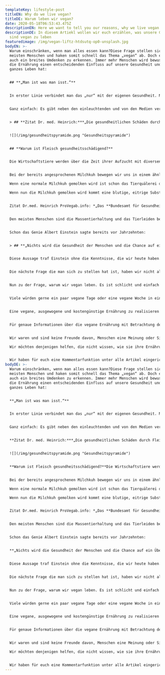 ```yaml
---
templateKey: lifestyle-post
titleEN: Why do we live vegan?
titleDE: Warum leben wir vegan?
date: 2020-05-18T06:53:43.475Z
descriptionEN: Here we want to tell you our reasons, why we live vegan
descriptionDE: In diesem Artiekl wollen wir euch erzählen, was unsere Gründe
  sind vegan zu leben
featuredimage: /img/vegan-liftz-htdsutq-op0-unsplash.jpg
bodyEN: >-
  Warum einschränken, wenn man alles essen kann?Diese Frage stellen sich die
  meisten Menschen und haken somit schnell das Thema „vegan“ ab. Doch es ist
  auch ein breites Umdenken zu erkennen. Immer mehr Menschen wird bewusst, dass
  die Ernährung einen entscheidenden Einfluss auf unsere Gesundheit und unser
  ganzes Leben hat:


  ## **„Man ist was man isst.“**


  In erster Linie verbindet man das „nur“ mit der eigenen Gesundheit. Man isst mehr Gemüse, verzichtet auf ungesunde Fette, Snacks und kocht öfter selbst, anstatt Fertigprodukte zu kaufen. Hier ist noch nicht die Rede von einer veganen Ernährung. Wenn das alles auch so geht, warum dann vegan leben?


  Ganz einfach: Es gibt neben den einleuchtenden und von den Medien verbreiteten Tipps, sich gesund zu ernähren, auch noch Aspekte, die viele einfach oft nicht wahrhaben wollen, obwohl es Belege und Studien dazu gibt!


  > ## **Zitat Dr. med. Heinrich:***„Die gesundheitlichen Schäden durch Fleisch wurden durch unzählige wissenschaftliche Studien offengelegt. 2015 haben die Experten der WHO (Weltgesundheitsorganisation) über 800 wissenschaftliche Studien zum Thema Fleisch ausgewertet und verarbeitetes Fleisch als „krebserregend“ eingestuft.“*


  ![](/img/gesundheitspyramide.png "Gesundheitspyramide")


  ## **Warum ist Fleisch gesundheitsschädigend?**


  Die Wirtschaftstiere werden über die Zeit ihrer Aufzucht mit diversen Hormonen und anderen Medikamenten vollgepumpt, z.B. die Milchkuh, damit sie überhaupt Milch produziert, aber hierzu gleich mehr. Da die Tiere über Ihre kurze Lebensdauer mit dennoch vielen unnatürlichen Produkten versorgt werden, setzten sich diese Schadstoffe in Ihrem Gewebe und somit in dem Späteren Lebensmitte (Fleisch) ab und der Mensch nimmt dieses dann zu sich und somit auch die Schadstoffe.Zitat Dr. med. Heinrich ProVegan.onfo: *„Die Hormone, Tierproteine und gesättigten Fette in Fleisch und Milch sind eindeutig mit einem erhöhten Risiko für schwere chronische Erkrankungen wie Krebs, Diabetes, koronare Herzkrankheit, Bluthochdruck, Schlaganfall, Demenz usw. verbunden, die wiederum die häufigsten Todesursachen in den westlichen Industrienatio­nen darstellen. Selbst ein Fortschreiten durch Medikamente und Operationen bestenfalls nur verlangsamt wird, kann nachweislich nur durch eine fettarme vegane Ernährung gestoppt, ja sogar rückgängig gemacht werden.“*


  Bei der bereits angesprochenen Milchkuh bewegen wir uns in einem ähnlichen Gebiet. Die Milch, die letzten Endes im Kühlregal landet, wie viel echte Milch steckt hier tatsächlich noch drinnen?\

  Wenn eine normale Milchkuh gemolken wird ist schon das Tierquälerei denn die Kuh würde auf natürliche Weise niemals für Ihr Kalb so viel Milch produzieren, wobei der Gedanke Muttermilch von einem anderen Lebewesen zu trinken mir schon absurd vorkommt. Kühe werden zu Gebermaschinen, da sie nur so Milch geben, sie werden mit Hormonen vollgepumpt, damit sie schnellst möglich wieder trächtig werden. Das Kalb wird ihnen weggenommen und mit künstlicher Milch herangezogen, das nächste absolut skurrile Vorgehen, dem Lebewesen die Milch zu verweigern für welches diese eigentlich bestimmt ist.\

  Wenn nun die Milchkuh gemolken wird kommt eine blutige, eitrige Substanz zu lichte, was man im Volksmund als „Milch“ bezeichnet. Diese Substanz wird nun erhitz, gefiltert gereinigt, sodass die uns bekannte „Milch“ hervortritt. Nun, viel „Milch“ bleibt hier also nicht übrig.


  Zitat Dr.med. Heinrich ProVegab.info: *„Das **Bundesamt für Gesundheit (BAG)**in der Schweiz und das **Umweltbundesamt** in Deutschland stellten in wiederholten Untersuchungen fest, dass besonders Tierprodukte mit kanzerogen Giften wie PCBs, Dioxinen usw. belastet sind. So stammen etwa 92 % aller krebsauslösenden Umweltgifte in Nahrungsmitteln aus Tierprodukten. Am höchsten sind übrigens Milch und Milchprodukte belastet. Interessant ist auch, dass in den Ländern mit dem höchsten Milchkonsum die Rate an degenerativem Knochenschwund (Osteoporose) am höchsten ist und in den Ländern mit dem niedrigsten Milchkonsum am niedrigsten. Würde auch nur ein Hauch Wahrheit an der Behauptung sein, dass das Kalzium in der Milch für starke Knochen sorgt, dann müsste es genau umgekehrt sein. Trotzdem wird dies immer noch von skrupellosen Ernährungswissenschaftlern gebetsmühlenartig behauptet.“*


  Den meisten Menschen sind die Massentierhaltung und das Tierleiden bewusst, aber man schaut weg. Es gilt als gesellschaftlich akzeptiert bzw. moralisch vertretbar, wenn Tieren Leid zugefügt wird, damit wir deren Milch bekommen, oder diese qualvoll hingerichtet werden, obwohl das gar nicht nötig ist**.**


  Schon das Genie Albert Einstein sagte bereits vor Jahrzehnten:


  > ## **„Nichts wird die Gesundheit der Menschen und die Chance auf ein Überleben auf der Erde so steigern wie der Schritt zur vegetarischen Ernährung.“**


  Diese Aussage traf Einstein ohne die Kenntnisse, die wir heute haben. Es wäre interessant, wie seine Aussage lauten würde, mit dem Wissensstand von heute. Ich lehne mich mal weit aus dem Fenster und behaupte, dass er dann das Wort vegetarisch durch vegan ersetzen würde.


  Die nächste Frage die man sich zu stellen hat ist, haben wir nicht alle die Verantwortung als „intelligente Wesen“ diesen Planeten und alle Lebewesen auf diesem zu schützen? Gewiss haben wir diese, doch unsere Interessengebiete sind eingeschränkt. Es geht auch nicht darum, in allen Bereichen die volle Verantwortung zu übernehmen, aber wenn jeder ein bisschen übernimmt, dann fällt es allen leichter. Daher wollen wir nicht nur Tipps geben, wie man (mehr oder weniger durch eine vegane Ernährung seinen Teil dazu beiträgt, sondern auch schon Großes bewirken kann mit ein wenig Umdenken. Dazu haben wir einen Artikel „***Ich will meine Ernährung nicht umstellen, aber dennoch mehr auf meine Gesundheit und die Tiere achten, was kann ich machen?“***verfasst, der euch dabei helfen soll.


  Nun zu der Frage, warum wir vegan leben. Es ist schlicht und einfach eine Ermessensfrage. Drei Beweggründe für eine vegane Ernährung machen den Unterschied: Ethik, Umwelt, Gesundheit. Wobei man bei dem Stichpunkt Gesundheit dazu sagen muss, dass man sich bei einer veganen Ernährung auch ungesund ernähren kann. Man muss immer darauf achten, sich gesund und ausgewogen zu ernähren, unabhängig davon, welche Ernährungsform man lebt.


  Viele würden gerne ein paar vegane Tage oder eine vegane Woche in einem Monat einbauen, vielleicht sogar komplett umsteigen, wissen aber nicht, wie sie das anstellen bzw. was sie essen sollen. Wir wollen Menschen, die auch damit oder ähnliche Probleme haben, helfen. Dazu geben wir einfache Tipps und Tricks, wie ihr ein gesundes und ausgewogenes Leben führen könnt, ohne große Einschränkungen.


  Eine vegane, ausgewogene und kostengünstige Ernährung zu realisieren ist heutzutage so einfach wie nie zuvor. Für jedes tierische Produkt gibt es mittlerweile ein Äquivalent in veganer Form. Auch hier sei gesagt, dass nicht alle veganen Produkte gut sind, man muss aufpassen was man kauft!


  Für genaue Informationen über die vegane Ernährung mit Betrachtung der Vor- und Nachteile verweisen wir auf unseren Artikel: „***Vegan ja oder nein? Von Massentierhaltung bis genmanipuliertes Soja“.***


  Wir waren und sind keine Freunde davon, Menschen eine Meinung oder Sicht aufzuzwingen, es soll sich auch keiner angegriffen fühlen nur weil wir eine andere Meinung vertreten, als diese Person vielleicht für sich gewählt hat. Jeder muss mit seiner eigenen Entscheidung leben können und wennsich jemand durch uns angegriffen fühlt, sollte dieser seine Entscheidung vielleicht überdenken, denn wir zeigen sowohl die Schattenseiten der „normalen“, als auch die der veganen Ernährung.\

  Wir möchten denjenigen helfen, die nicht wissen, wie sie ihre Ernährung umstellen sollen, oder einfache Änderungen an ihrer jetzigen Ernährung vornehmen wollen. Wir beantworten Fragen, wie „Was soll ich essen?“ &„Was kann ich besser machen?“


  Wir haben für euch eine Kommentarfunktion unter alle Artikel eingerichtet. So können Fragen offen diskutiert werden und jeder kann dabei was lernen und Unterstützung finden.
bodyDE: >-
  Warum einschränken, wenn man alles essen kann?Diese Frage stellen sich die
  meisten Menschen und haken somit schnell das Thema „vegan“ ab. Doch es ist
  auch ein breites Umdenken zu erkennen. Immer mehr Menschen wird bewusst, dass
  die Ernährung einen entscheidenden Einfluss auf unsere Gesundheit und unser
  ganzes Leben hat:


  **„Man ist was man isst.“**


  In erster Linie verbindet man das „nur“ mit der eigenen Gesundheit. Man isst mehr Gemüse, verzichtet auf ungesunde Fette, Snacks und kocht öfter selbst, anstatt Fertigprodukte zu kaufen. Hier ist noch nicht die Rede von einer veganen Ernährung. Wenn das alles auch so geht, warum dann vegan leben?


  Ganz einfach: Es gibt neben den einleuchtenden und von den Medien verbreiteten Tipps, sich gesund zu ernähren, auch noch Aspekte, die viele einfach oft nicht wahrhaben wollen, obwohl es Belege und Studien dazu gibt!


  **Zitat Dr. med. Heinrich:***„Die gesundheitlichen Schäden durch Fleisch wurden durch unzählige wissenschaftliche Studien offengelegt. 2015 haben die Experten der WHO (Weltgesundheitsorganisation) über 800 wissenschaftliche Studien zum Thema Fleisch ausgewertet und verarbeitetes Fleisch als „krebserregend“ eingestuft.“*


  ![](/img/gesundheitspyramide.png "Gesundheitspyramide")


  **Warum ist Fleisch gesundheitsschädigend?**Die Wirtschaftstiere werden über die Zeit ihrer Aufzucht mit diversen Hormonen und anderen Medikamenten vollgepumpt, z.B. die Milchkuh, damit sie überhaupt Milch produziert, aber hierzu gleich mehr. Da die Tiere über Ihre kurze Lebensdauer mit dennoch vielen unnatürlichen Produkten versorgt werden, setzten sich diese Schadstoffe in Ihrem Gewebe und somit in dem Späteren Lebensmitte (Fleisch) ab und der Mensch nimmt dieses dann zu sich und somit auch die Schadstoffe.Zitat Dr. med. Heinrich ProVegan.onfo: *„Die Hormone, Tierproteine und gesättigten Fette in Fleisch und Milch sind eindeutig mit einem erhöhten Risiko für schwere chronische Erkrankungen wie Krebs, Diabetes, koronare Herzkrankheit, Bluthochdruck, Schlaganfall, Demenz usw. verbunden, die wiederum die häufigsten Todesursachen in den westlichen Industrienatio­nen darstellen. Selbst ein Fortschreiten durch Medikamente und Operationen bestenfalls nur verlangsamt wird, kann nachweislich nur durch eine fettarme vegane Ernährung gestoppt, ja sogar rückgängig gemacht werden.“*


  Bei der bereits angesprochenen Milchkuh bewegen wir uns in einem ähnlichen Gebiet. Die Milch, die letzten Endes im Kühlregal landet, wie viel echte Milch steckt hier tatsächlich noch drinnen?\

  Wenn eine normale Milchkuh gemolken wird ist schon das Tierquälerei denn die Kuh würde auf natürliche Weise niemals für Ihr Kalb so viel Milch produzieren, wobei der Gedanke Muttermilch von einem anderen Lebewesen zu trinken mir schon absurd vorkommt. Kühe werden zu Gebermaschinen, da sie nur so Milch geben, sie werden mit Hormonen vollgepumpt, damit sie schnellst möglich wieder trächtig werden. Das Kalb wird ihnen weggenommen und mit künstlicher Milch herangezogen, das nächste absolut skurrile Vorgehen, dem Lebewesen die Milch zu verweigern für welches diese eigentlich bestimmt ist.\

  Wenn nun die Milchkuh gemolken wird kommt eine blutige, eitrige Substanz zu lichte, was man im Volksmund als „Milch“ bezeichnet. Diese Substanz wird nun erhitz, gefiltert gereinigt, sodass die uns bekannte „Milch“ hervortritt. Nun, viel „Milch“ bleibt hier also nicht übrig.


  Zitat Dr.med. Heinrich ProVegab.info: *„Das **Bundesamt für Gesundheit (BAG)**in der Schweiz und das **Umweltbundesamt** in Deutschland stellten in wiederholten Untersuchungen fest, dass besonders Tierprodukte mit kanzerogen Giften wie PCBs, Dioxinen usw. belastet sind. So stammen etwa 92 % aller krebsauslösenden Umweltgifte in Nahrungsmitteln aus Tierprodukten. Am höchsten sind übrigens Milch und Milchprodukte belastet. Interessant ist auch, dass in den Ländern mit dem höchsten Milchkonsum die Rate an degenerativem Knochenschwund (Osteoporose) am höchsten ist und in den Ländern mit dem niedrigsten Milchkonsum am niedrigsten. Würde auch nur ein Hauch Wahrheit an der Behauptung sein, dass das Kalzium in der Milch für starke Knochen sorgt, dann müsste es genau umgekehrt sein. Trotzdem wird dies immer noch von skrupellosen Ernährungswissenschaftlern gebetsmühlenartig behauptet.“*


  Den meisten Menschen sind die Massentierhaltung und das Tierleiden bewusst, aber man schaut weg. Es gilt als gesellschaftlich akzeptiert bzw. moralisch vertretbar, wenn Tieren Leid zugefügt wird, damit wir deren Milch bekommen, oder diese qualvoll hingerichtet werden, obwohl das gar nicht nötig ist**.**


  Schon das Genie Albert Einstein sagte bereits vor Jahrzehnten:


  **„Nichts wird die Gesundheit der Menschen und die Chance auf ein Überleben auf der Erde so steigern wie der Schritt zur vegetarischen Ernährung.“**


  Diese Aussage traf Einstein ohne die Kenntnisse, die wir heute haben. Es wäre interessant, wie seine Aussage lauten würde, mit dem Wissensstand von heute. Ich lehne mich mal weit aus dem Fenster und behaupte, dass er dann das Wort vegetarisch durch vegan ersetzen würde.


  Die nächste Frage die man sich zu stellen hat ist, haben wir nicht alle die Verantwortung als „intelligente Wesen“ diesen Planeten und alle Lebewesen auf diesem zu schützen? Gewiss haben wir diese, doch unsere Interessengebiete sind eingeschränkt. Es geht auch nicht darum, in allen Bereichen die volle Verantwortung zu übernehmen, aber wenn jeder ein bisschen übernimmt, dann fällt es allen leichter. Daher wollen wir nicht nur Tipps geben, wie man (mehr oder weniger durch eine vegane Ernährung seinen Teil dazu beiträgt, sondern auch schon Großes bewirken kann mit ein wenig Umdenken. Dazu haben wir einen Artikel „***Ich will meine Ernährung nicht umstellen, aber dennoch mehr auf meine Gesundheit und die Tiere achten, was kann ich machen?“***verfasst, der euch dabei helfen soll.


  Nun zu der Frage, warum wir vegan leben. Es ist schlicht und einfach eine Ermessensfrage. Drei Beweggründe für eine vegane Ernährung machen den Unterschied: Ethik, Umwelt, Gesundheit. Wobei man bei dem Stichpunkt Gesundheit dazu sagen muss, dass man sich bei einer veganen Ernährung auch ungesund ernähren kann. Man muss immer darauf achten, sich gesund und ausgewogen zu ernähren, unabhängig davon, welche Ernährungsform man lebt.


  Viele würden gerne ein paar vegane Tage oder eine vegane Woche in einem Monat einbauen, vielleicht sogar komplett umsteigen, wissen aber nicht, wie sie das anstellen bzw. was sie essen sollen. Wir wollen Menschen, die auch damit oder ähnliche Probleme haben, helfen. Dazu geben wir einfache Tipps und Tricks, wie ihr ein gesundes und ausgewogenes Leben führen könnt, ohne große Einschränkungen.


  Eine vegane, ausgewogene und kostengünstige Ernährung zu realisieren ist heutzutage so einfach wie nie zuvor. Für jedes tierische Produkt gibt es mittlerweile ein Äquivalent in veganer Form. Auch hier sei gesagt, dass nicht alle veganen Produkte gut sind, man muss aufpassen was man kauft!


  Für genaue Informationen über die vegane Ernährung mit Betrachtung der Vor- und Nachteile verweisen wir auf unseren Artikel: „***Vegan ja oder nein? Von Massentierhaltung bis genmanipuliertes Soja“.***


  Wir waren und sind keine Freunde davon, Menschen eine Meinung oder Sicht aufzuzwingen, es soll sich auch keiner angegriffen fühlen nur weil wir eine andere Meinung vertreten, als diese Person vielleicht für sich gewählt hat. Jeder muss mit seiner eigenen Entscheidung leben können und wennsich jemand durch uns angegriffen fühlt, sollte dieser seine Entscheidung vielleicht überdenken, denn wir zeigen sowohl die Schattenseiten der „normalen“, als auch die der veganen Ernährung.\

  Wir möchten denjenigen helfen, die nicht wissen, wie sie ihre Ernährung umstellen sollen, oder einfache Änderungen an ihrer jetzigen Ernährung vornehmen wollen. Wir beantworten Fragen, wie „Was soll ich essen?“ &„Was kann ich besser machen?“


  Wir haben für euch eine Kommentarfunktion unter alle Artikel eingerichtet. So können Fragen offen diskutiert werden und jeder kann dabei was lernen und Unterstützung finden.
---
```

